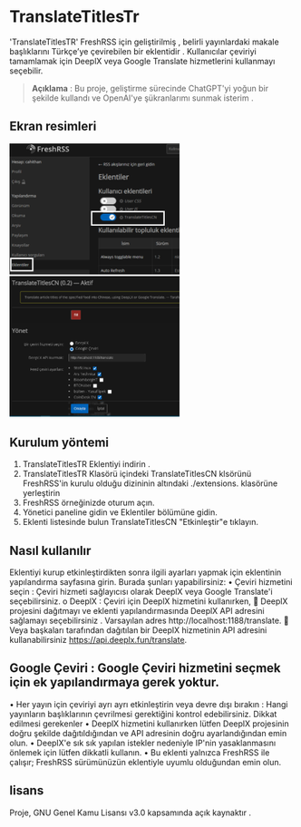 # TranslateTitlesTr

'TranslateTitlesTR' FreshRSS için geliştirilmiş , belirli yayınlardaki makale başlıklarını Türkçe’ye çevirebilen bir eklentidir . Kullanıcılar çeviriyi tamamlamak için DeeplX veya Google Translate hizmetlerini kullanmayı seçebilir.

> **Açıklama** : Bu proje, geliştirme sürecinde ChatGPT'yi yoğun bir şekilde kullandı ve OpenAI'ye şükranlarımı sunmak isterim .

## Ekran resimleri



<img src="https://github.com/cahithan/FreshRSS-TranslateTitlesTR/blob/main/01.png" width="300px"/>

<img src="https://github.com/cahithan/FreshRSS-TranslateTitlesTR/blob/main/02.png" width="300px"/>

## Kurulum yöntemi

1.	TranslateTitlesTR Eklentiyi indirin .
2.	TranslateTitlesTR Klasörü içindeki TranslateTitlesCN klsörünü
    FreshRSS'in kurulu olduğu dizininin altındaki  ./extensions. klasörüne yerleştirin
4.	FreshRSS örneğinizde oturum açın.
5.	Yönetici paneline gidin ve Eklentiler bölümüne gidin.
6.	Eklenti listesinde bulun TranslateTitlesCN "Etkinleştir"e tıklayın.


## Nasıl kullanılır
  Eklentiyi kurup etkinleştirdikten sonra ilgili ayarları yapmak için eklentinin yapılandırma sayfasına girin. Burada şunları yapabilirsiniz:
•	Çeviri hizmetini seçin : Çeviri hizmeti sağlayıcısı olarak DeeplX veya Google Translate'i seçebilirsiniz.
o	DeeplX : Çeviri için DeeplX hizmetini kullanırken,
	DeeplX projesini dağıtmayı ve eklenti yapılandırmasında DeeplX API adresini sağlamayı seçebilirsiniz . Varsayılan adres http://localhost:1188/translate.
	Veya başkaları tarafından dağıtılan bir DeeplX hizmetinin API adresini kullanabilirsiniz https://api.deeplx.fun/translate.

## Google Çeviri : Google Çeviri hizmetini seçmek için ek yapılandırmaya gerek yoktur.

•	Her yayın için çeviriyi ayrı ayrı etkinleştirin veya devre dışı bırakın : Hangi yayınların başlıklarının çevrilmesi gerektiğini kontrol edebilirsiniz.
Dikkat edilmesi gerekenler
•	DeeplX hizmetini kullanırken lütfen DeeplX projesinin doğru şekilde dağıtıldığından ve API adresinin doğru ayarlandığından emin olun.
•	DeeplX'e sık sık yapılan istekler nedeniyle IP'nin yasaklanmasını önlemek için lütfen dikkatli kullanın.
•	Bu eklenti yalnızca FreshRSS ile çalışır; FreshRSS sürümünüzün eklentiyle uyumlu olduğundan emin olun.



## lisans
Proje, GNU Genel Kamu Lisansı v3.0 kapsamında açık kaynaktır .


